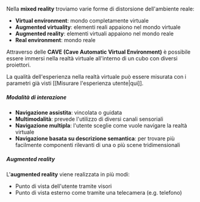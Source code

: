 Nella **mixed reality** troviamo varie forme di distorsione dell'ambiente reale:
- **Virtual environment**: mondo completamente virtuale
- **Augmented virtuality**: elementi reali appaiono nel mondo virtuale
- **Augmented reality**: elementi virtuali appaiono nel mondo reale
- **Real environment**: mondo reale

Attraverso delle **CAVE (Cave Automatic Virtual Environment)** è possibile essere immersi nella realtà virtuale all'interno di un cubo con diversi proiettori.

La qualità dell'esperienza nella realtà virtuale può essere misurata con i parametri già visti [[Misurare l'esperienza utente|qui]].

##### Modalità di interazione
- **Navigazione assistita**: vincolata o guidata
- **Multimodalità**: prevede l'utilizzo di diversi canali sensoriali
- **Navigazione multipla**: l'utente sceglie come vuole navigare la realtà virtuale
- **Navigazione basata su descrizione semantica**: per trovare più facilmente componenti rilevanti di una o più scene tridimensionali

##### Augmented reality
L'**augmented reality** viene realizzata in più modi:
- Punto di vista dell'utente tramite visori
- Punto di vista esterno come tramite una telecamera (e.g. telefono)

